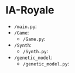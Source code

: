 # IA-Royale
 * ```/main.py```: <br>
 * ```/Game```: <br>
   * ```/Game.py```: <br>
 * ```/Synth```: <br>
    * ```/Synth.py```: <br>
 * ```/genetic_model```: <br>
    * ```/genetic_model.py```: <br>

